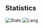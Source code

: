 ## Statistics
![Stats](https://github-readme-stats.vercel.app/api/top-langs/?username=yinheli)
![Lang](https://github-readme-stats.vercel.app/api?username=yinheli)
